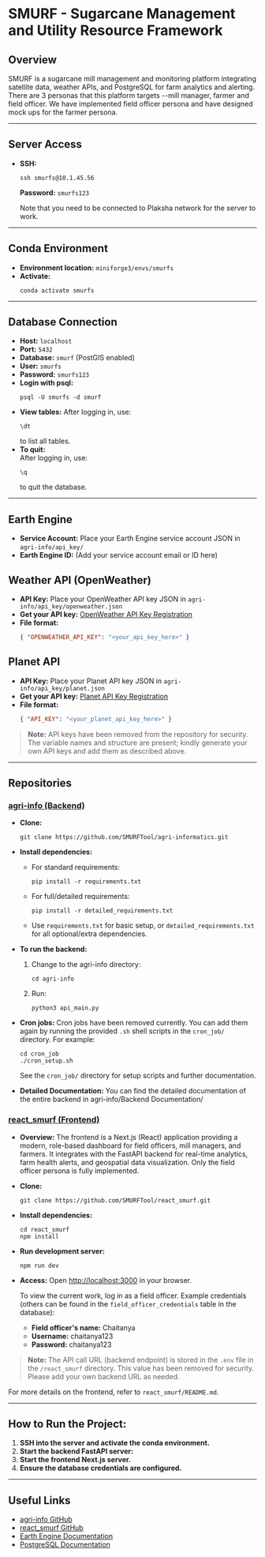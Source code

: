 # SMURF - Sugarcane Management and Utility Resource Framework

## Overview
SMURF is a sugarcane mill management and monitoring platform integrating satellite data, weather APIs, and PostgreSQL for farm analytics and alerting. There are 3 personas that this platform targets --mill manager, farmer and field officer. We have implemented field officer persona and have designed mock ups for the farmer persona.

---

## Server Access
- **SSH:**
  ```
  ssh smurfs@10.1.45.56
  ```
  **Password:** `smurfs123`

  Note that you need to be connected to Plaksha network for the server to work.

---

## Conda Environment
- **Environment location:**  `miniforge3/envs/smurfs`
- **Activate:**
  ```
  conda activate smurfs
  ```

---

## Database Connection
- **Host:** `localhost`
- **Port:** `5432`
- **Database:** `smurf` (PostGIS enabled)
- **User:** `smurfs`
- **Password:** `smurfs123`
- **Login with psql:**
  ```
  psql -U smurfs -d smurf
  ```
- **View tables:**
  After logging in, use:
  ```
  \dt
  ```
  to list all tables.
- **To quit:**  
  After logging in, use:
  ```
  \q
  ```
  to quit the database.

---

## Earth Engine
- **Service Account:**  Place your Earth Engine service account JSON in `agri-info/api_key/`
- **Earth Engine ID:**  (Add your service account email or ID here)

## Weather API (OpenWeather)
- **API Key:** Place your OpenWeather API key JSON in `agri-info/api_key/openweather.json`
- **Get your API key:** [OpenWeather API Key Registration](https://home.openweathermap.org/api_keys)
- **File format:**
  ```json
  { "OPENWEATHER_API_KEY": "<your_api_key_here>" }
  ```

## Planet API
- **API Key:** Place your Planet API key JSON in `agri-info/api_key/planet.json`
- **Get your API key:** [Planet API Key Registration](https://www.planet.com/account/#/)
- **File format:**
  ```json
  { "API_KEY": "<your_planet_api_key_here>" }
  ```

> **Note:** API keys have been removed from the repository for security. The variable names and structure are present; kindly generate your own API keys and add them as described above.

---

## Repositories

### [agri-info (Backend)](https://github.com/SMURFTool/agri-informatics)

- **Clone:**
  ```
  git clone https://github.com/SMURFTool/agri-informatics.git
  ```
- **Install dependencies:**
  - For standard requirements:
    ```
    pip install -r requirements.txt
    ```
  - For full/detailed requirements:
    ```
    pip install -r detailed_requirements.txt
    ```
  - Use `requirements.txt` for basic setup, or `detailed_requirements.txt` for all optional/extra dependencies.
- **To run the backend:**
  1. Change to the agri-info directory:
     ```
     cd agri-info
     ```
  2. Run:
     ```
     python3 api_main.py
     ```
- **Cron jobs:**
  Cron jobs have been removed currently. You can add them again by running the provided `.sh` shell scripts in the `cron_job/` directory. For example:
  ```
  cd cron_job
  ./cron_setup.sh
  ```
  See the `cron_job/` directory for setup scripts and further documentation.

- **Detailed Documentation:**
You can find the detailed documentation of the entire backend in agri-info/Backend Documentation/

### [react_smurf (Frontend)](https://github.com/SMURFTool/react_smurf)

- **Overview:**
  The frontend is a Next.js (React) application providing a modern, role-based dashboard for field officers, mill managers, and farmers. It integrates with the FastAPI backend for real-time analytics, farm health alerts, and geospatial data visualization. Only the field officer persona is fully implemented.
- **Clone:**
  ```
  git clone https://github.com/SMURFTool/react_smurf.git
  ```
- **Install dependencies:**
  ```
  cd react_smurf
  npm install
  ```
- **Run development server:**
  ```
  npm run dev
  ```
- **Access:**
  Open [http://localhost:3000](http://localhost:3000) in your browser.
  
  To view the current work, log in as a field officer. Example credentials (others can be found in the `field_officer_credentials` table in the database):
  - **Field officer's name:** Chaitanya
  - **Username:** chaitanya123
  - **Password:** chaitanya123

> **Note:** The API call URL (backend endpoint) is stored in the `.env` file in the `/react_smurf` directory. This value has been removed for security. Please add your own backend URL as needed.

For more details on the frontend, refer to `react_smurf/README.md`.

---
## How to Run the Project:
1. **SSH into the server and activate the conda environment.**
2. **Start the backend FastAPI server:**
3. **Start the frontend Next.js server.**
4. **Ensure the database credentials are configured.**

---

## Useful Links
- [agri-info GitHub](https://github.com/SMURFTool/agri-informatics)
- [react_smurf GitHub](https://github.com/SMURFTool/react_smurf)
- [Earth Engine Documentation](https://developers.google.com/earth-engine)
- [PostgreSQL Documentation](https://www.postgresql.org/docs/)
